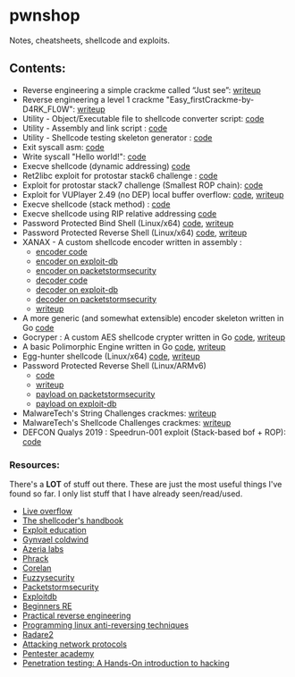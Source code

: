 # pwnshop
Notes, cheatsheets, shellcode and exploits.

## Contents:
- Reverse engineering a simple crackme called “Just see”: [writeup](https://medium.com/@0x0FFB347/crackme-just-see-c6dda1edb9fb)
- Reverse engineering a level 1 crackme "Easy_firstCrackme-by-D4RK_FL0W": [writeup](https://medium.com/syscall59/reverse-engineering-easy-firstcrackme-by-d4rk-fl0w-73dd4412bca5?source=your_stories_page---------------------------)  
- Utility - Object/Executable file to shellcode converter script: [code](https://github.com/alanvivona/pwnshop/blob/master/utils/obj2shellcode)    
- Utility - Assembly and link script : [code](https://github.com/alanvivona/pwnshop/blob/master/utils/asm-and-link)    
- Utility - Shellcode testing skeleton generator : [code](https://github.com/alanvivona/pwnshop/blob/master/utils/gen-shellcode-test)    
- Exit syscall asm: [code](https://github.com/alanvivona/pwnshop/blob/master/src/0x00-calling-exit-syscall/0x00-exitSyscall.asm)
- Write syscall "Hello world!": [code](https://github.com/alanvivona/pwnshop/blob/master/src/0x01-calling-write-syscall/0x01-calling-write-syscall.asm)
- Execve shellcode (dynamic addressing) [code](https://github.com/alanvivona/pwnshop/blob/master/src/0x02-execve-dynamic-addressing/0x02-dynamic-addressing.asm)
- Ret2libc exploit for protostar stack6 challenge : [code](https://github.com/alanvivona/pwnshop/blob/master/src/0x03-system-for-ret2libc/pwn.py)
- Exploit for protostar stack7 challenge (Smallest ROP chain): [code](https://github.com/alanvivona/pwnshop/blob/master/src/0x04-simplest-rop-ever/roppwn.py)
- Exploit for VUPlayer 2.49 (no DEP) local buffer overflow: [code](https://github.com/alanvivona/pwnshop/blob/master/src/0x07-windows-EDBID-40018-localbof/exploit.js), [writeup](https://medium.com/@0x0FFB347/windows-expliot-dev-101-e5311ac284a)
- Execve shellcode (stack method) : [code](https://github.com/alanvivona/pwnshop/blob/master/src/0x0A-execve-stack/execvestack.nasm)  
- Execve shellcode using RIP relative addressing [code](https://github.com/alanvivona/pwnshop/blob/master/src/0x0B-execve-rip-relative-addressing/execve-rip-relative.nasm)  
- Password Protected Bind Shell (Linux/x64) [code](https://github.com/alanvivona/pwnshop/blob/master/src/0x0D-SLAE64-1-tcp-bind-shell-auth/tcp-bind-shell-auth-smaller.nasm), [writeup](https://medium.com/bugbountywriteup/writing-a-password-protected-bind-shell-linux-x64-e052d2f65ff2)  
- Password Protected Reverse Shell (Linux/x64) [code](https://github.com/alanvivona/pwnshop/blob/master/src/0x0E-SLAE64-2-reverse-tcp-auth/reverse-tcp-with-auth.nasm), [writeup](https://medium.com/@0x0FFB347/writing-a-password-protected-reverse-shell-linux-x64-5f4d3a28d91a)  
- XANAX - A custom shellcode encoder written in assembly :  
    - [encoder code](https://github.com/alanvivona/pwnshop/blob/master/src/0x10-SLAE64-4-custom-encoder/xanax-encoder.nasm)  
    - [encoder on exploit-db](https://www.exploit-db.com/shellcodes/46679)  
    - [encoder on packetstormsecurity](https://packetstormsecurity.com/files/152456/Linux-x64-XANAX-Encoder-Shellcode.html)
    - [decoder code](https://github.com/alanvivona/pwnshop/blob/master/src/0x10-SLAE64-4-custom-encoder/xanax-decoder.nasm)  
    - [decoder on exploit-db](https://www.exploit-db.com/shellcodes/46680)  
    - [decoder on packetstormsecurity](https://packetstormsecurity.com/files/152455/Linux-x64-XANAX-Decoder-Shellcode.html)
    - [writeup](https://medium.com/@0x0FFB347/writing-a-custom-shellcode-encoder-31816e767611)  
- A more generic (and somewhat extensible) encoder skeleton written in Go [code](https://github.com/alanvivona/pwnshop/blob/master/src/0x10-SLAE64-4-custom-encoder/encoder.go)   
- Gocryper : A custom AES shellcode crypter written in Go [code](https://github.com/alanvivona/pwnshop/tree/master/src/0x14-SLAE64-crypter), [writeup](https://medium.com/syscall59/a-trinity-of-shellcode-aes-go-f6cec854f992)  
- A basic Polimorphic Engine written in Go [code](https://github.com/alanvivona/pwnshop/tree/master/src/0x12-SLAE-shellstorm-polymorph), [writeup](https://medium.com/me/stats/post/73ec56a2353e)    
- Egg-hunter shellcode (Linux/x64) [code](https://github.com/alanvivona/pwnshop/blob/master/src/0x0F-SLAE64-3-egghunter/egghunter-V1.nasm), [writeup](https://medium.com/syscall59/on-eggs-and-egg-hunters-linux-x64-305b947f792e)  
- Password Protected Reverse Shell (Linux/ARMv6)  
    - [code](https://github.com/alanvivona/pwnshop/blob/master/src/0x15-ARM-shellcode/ARM-reverse-shell-with-auth.s)
    - [writeup](https://medium.com/syscall59/shellcode-for-iot-a-password-protected-reverse-shell-linux-arm-a18fcda4853b)
    - [payload on packetstormsecurity](https://packetstormsecurity.com/files/152602/Linux-ARM-Password-Protected-Reverse-TCP-Shell-Shellcode.html)
    - [payload on exploit-db](https://www.exploit-db.com/shellcodes/46736)  
- MalwareTech's String Challenges crackmes: [writeup](https://medium.com/syscall59/solving-malwaretech-string-challenges-with-some-radare2-magic-98ebd8ff0b88)
- MalwareTech's Shellcode Challenges crackmes: [writeup](http://medium.syscall59.com/solving-malwaretech-shellcode-challenges-with-some-radare2-magic-b91c85babe4b)  
- DEFCON Qualys 2019 : Speedrun-001 exploit (Stack-based bof + ROP): [code](https://github.com/alanvivona/pwnshop/blob/master/src/0x17-defcon-qualys-2019/speedrun-001-exploit.py)


### Resources:
There's a **LOT** of stuff out there. These are just the most useful things I've found so far. I only list stuff that I have already seen/read/used.  
- [Live overflow](https://liveoverflow.com/)
- [The shellcoder's handbook](https://www.amazon.com/Shellcoders-Handbook-Discovering-Exploiting-Security/dp/047008023X)
- [Exploit education](https://exploit.education/)
- [Gynvael coldwind](https://gynvael.coldwind.pl/)
- [Azeria labs](https://azeria-labs.com/)
- [Phrack](http://phrack.org/)
- [Corelan](https://www.corelan.be/index.php/articles/)
- [Fuzzysecurity](https://www.fuzzysecurity.com/index.html)
- [Packetstormsecurity](https://packetstormsecurity.com/)
- [Exploitdb](https://www.exploit-db.com/)
- [Beginners RE](https://beginners.re/)
- [Practical reverse engineering](https://www.amazon.com/Practical-Reverse-Engineering-Reversing-Obfuscation/dp/1118787315)
- [Programming linux anti-reversing techniques](https://leanpub.com/anti-reverse-engineering-linux)
- [Radare2](https://radare.org/)
- [Attacking network protocols](https://nostarch.com/networkprotocols)
- [Pentester academy](https://www.pentesteracademy.com/)
- [Penetration testing: A Hands-On introduction to hacking](https://www.amazon.com/Penetration-Testing-Hands-Introduction-Hacking/dp/1593275641)
